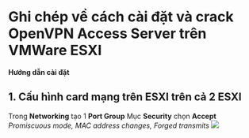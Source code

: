 # Ghi chép về cách cài đặt và crack OpenVPN Access Server trên VMWare ESXI
**Hướng dẫn cài đặt**
## 1. Cấu hình card mạng trên ESXI trên cả 2 ESXI
Trong **Networking** tạo 1 **Port Group**
Mục **Security** chọn **Accept** *Promiscuous mode, MAC address changes, Forged transmits* 
<img src="https://github.com/hieuny613/ghichep-openvpnas/tree/main/images/create_port_group-esxi.png">


